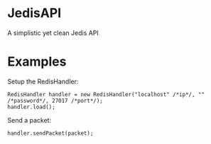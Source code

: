 # JedisAPI
A simplistic yet clean Jedis API

# Examples
Setup the RedisHandler:
```
RedisHandler handler = new RedisHandler("localhost" /*ip*/, "" /*password*/, 27017 /*port*/);
handler.load();
```

Send a packet:
```
handler.sendPacket(packet);
```
